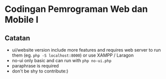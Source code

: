 # Codingan Pemrograman Web dan Mobile I
## Catatan 
- ui/website version include more features and requires web server to run them (eg. `php -S localhost:8000`) or use XAMPP / Laragon
- no-ui only basic and can run with `php no-ui.php`
- paraphrase is required
- don't be shy to contribute:)
